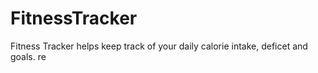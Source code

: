 # FitnessTracker

Fitness Tracker helps keep track of your daily calorie intake, deficet and goals. 
re